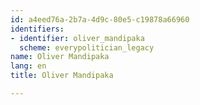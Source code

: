 ```yaml
---
id: a4eed76a-2b7a-4d9c-80e5-c19878a66960
identifiers:
- identifier: oliver_mandipaka
  scheme: everypolitician_legacy
name: Oliver Mandipaka
lang: en
title: Oliver Mandipaka

---
```

